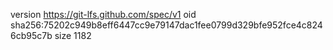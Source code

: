 version https://git-lfs.github.com/spec/v1
oid sha256:75202c949b8eff6447cc9e79147dac1fee0799d329bfe952fce4c8246cb95c7b
size 1182
